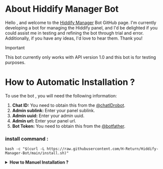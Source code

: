 # About Hiddify Manager Bot

Hello , and welcome to the [Hiddify Manager](https://github.com/hiddify/Hiddify-Manager) Bot GitHub page. I'm currently developing a bot for managing the Hiddify panel, and I'd be delighted if you could assist me in testing and refining the bot through trial and error. Additionally, if you have any ideas, I'd love to hear them. Thank you!

> [!IMPORTANT]
> This bot currently only works with API version 1.0 and this bot is for testing purposes.

# How to Automatic Installation ?
To use the bot , you will need the following information:
1. **Chat ID:** You need to obtain this from the [@chatIDrobot](https://t.me/chatIDrobot).
2. **Admin sublink:** Enter your panel sublink.
3. **Admin uuid:** Enter your admin uuid.
4. **Admin url:** Enter your panel url.
5. **Bot Token:** You need to obtain this from the [@botfather](https://t.me/BotFather).


### install command :
```
bash -c "$(curl -L https://raw.githubusercontent.com/H-Return/Hiddify-Manager-Bot/main/install.sh)"
```

<details>
  <summary><b>How to Manuel Installation ?</b></summary>
  <p><b>1. Update and upgrade system packages:</b></p>
  <pre><code>apt update && apt upgrade -y</code></pre>

  <p><b>2. Install Python 3 and pip:</b></p>
  <pre><code>apt install python3 && apt install python3-pip</code></pre>

  <p><b>3. Clone the bot repository:</b></p>
  <pre><code>apt install git -y</code></pre>
  <pre><code>git clone https://github.com/Hiddify-Return/Hiddify-Manager-Bot.git</code></pre>

  <p><b>4. Navigate to the cloned directory:</b></p>
  <pre><code>cd Hiddify-Manager-Bot</code></pre>

  <p><b>5. Install required Python packages:</b></p>
  <pre><code>pip install -r requirement.txt</code></pre>

  <h2>Configuration:</h2>

  <p><b>1. Open or create <code>.env</code> with an editor like nano:</b></p>
  <pre><code>nano .env</code></pre>

  <p><b>2. Add the following lines according to your configuration:</b></p>
  <pre><code>
  ALLOWED_USER_IDS=11111111
  ADMIN_UUID=Admin-UUID
  ADMIN_URLAPI=https://Admin-URL
  SUBLINK_URL=https://subscription_URL
  TELEGRAM_TOKEN=BOT-TOKEN
  </code></pre>
  <p>Replace the placeholders with your actual values.</p>

  <h2>Running the Bot:</h2>

  <p><b>1. Run the bot temporarily:</b></p>
  <pre><code>python3 telegram_bot.py</code></pre>
</details>

